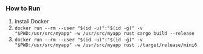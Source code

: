 ### How to Run
1. install Docker
2. `docker run --rm --user "$(id -u)":"$(id -g)" -v "$PWD:/usr/src/myapp" -w /usr/src/myapp rust cargo build --release`
3. `docker run --rm --user "$(id -u)":"$(id -g)" -v "$PWD:/usr/src/myapp" -w /usr/src/myapp rust ./target/release/mini6`